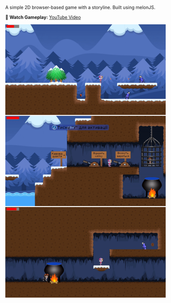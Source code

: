 A simple 2D browser-based game with a storyline. Built using melonJS.

🎥 **Watch Gameplay:** [YouTube Video](https://www.youtube.com/watch?v=gT70dhuGI08)

![screenshot1](screenshot1.png)
![screenshot2](screenshot2.png)
![screenshot3](screenshot3.png)

